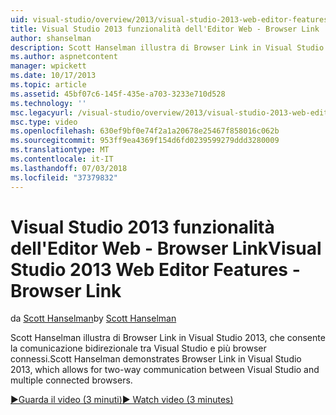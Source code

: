```yaml
---
uid: visual-studio/overview/2013/visual-studio-2013-web-editor-features-browser-link
title: Visual Studio 2013 funzionalità dell'Editor Web - Browser Link | Microsoft Docs
author: shanselman
description: Scott Hanselman illustra di Browser Link in Visual Studio 2013, che consente la comunicazione bidirezionale tra Visual Studio e più browser connessi...
ms.author: aspnetcontent
manager: wpickett
ms.date: 10/17/2013
ms.topic: article
ms.assetid: 45bf07c6-145f-435e-a703-3233e710d528
ms.technology: ''
msc.legacyurl: /visual-studio/overview/2013/visual-studio-2013-web-editor-features-browser-link
msc.type: video
ms.openlocfilehash: 630ef9bf0e74f2a1a20678e25467f858016c062b
ms.sourcegitcommit: 953ff9ea4369f154d6fd0239599279ddd3280009
ms.translationtype: MT
ms.contentlocale: it-IT
ms.lasthandoff: 07/03/2018
ms.locfileid: "37379832"
---
```

<a name="visual-studio-2013-web-editor-features---browser-link"></a><span data-ttu-id="adaad-103">Visual Studio 2013 funzionalità dell'Editor Web - Browser Link</span><span class="sxs-lookup"><span data-stu-id="adaad-103">Visual Studio 2013 Web Editor Features - Browser Link</span></span>
====================
<span data-ttu-id="adaad-104">da [Scott Hanselman](https://github.com/shanselman)</span><span class="sxs-lookup"><span data-stu-id="adaad-104">by [Scott Hanselman](https://github.com/shanselman)</span></span>

<span data-ttu-id="adaad-105">Scott Hanselman illustra di Browser Link in Visual Studio 2013, che consente la comunicazione bidirezionale tra Visual Studio e più browser connessi.</span><span class="sxs-lookup"><span data-stu-id="adaad-105">Scott Hanselman demonstrates Browser Link in Visual Studio 2013, which allows for two-way communication between Visual Studio and multiple connected browsers.</span></span>

[<span data-ttu-id="adaad-106">&#9654;Guarda il video (3 minuti)</span><span class="sxs-lookup"><span data-stu-id="adaad-106">&#9654; Watch video (3 minutes)</span></span>](https://channel9.msdn.com/Blogs/ASP-NET-Site-Videos/visual-studio-2013-web-editor-features-browser-link)
